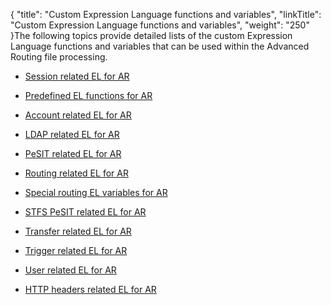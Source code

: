 {
    "title": "Custom Expression Language functions and variables",
    "linkTitle": "Custom Expression Language functions and variables",
    "weight": "250"
}The following topics provide detailed lists of the custom Expression Language functions and variables that can be used within the Advanced Routing file processing.

-   [Session related EL for AR](r_st_session_related)
-   [Predefined EL functions for AR](r_st_predefined_el_functions)
-   [Account related EL for AR](r_st_account_related)
-   [LDAP related EL for AR](r_st_ldap_related)
-   [PeSIT related EL for AR](r_st_pesit_related)
-   [Routing related EL for AR](r_st_routing_related)
-   [Special routing EL variables for AR](r_st_special_routing_variables)
-   [STFS PeSIT related EL for AR](r_st_stfs_pesit_related)
-   [Transfer related EL for AR](r_st_transfer_related)
-   [Trigger related EL for AR](r_st_trigger_related)
-   [User related EL for AR](r_st_user_related)
-   [HTTP headers related EL for AR](r_st_http_headers)
